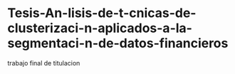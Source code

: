 # Tesis-An-lisis-de-t-cnicas-de-clusterizaci-n-aplicados-a-la-segmentaci-n-de-datos-financieros
trabajo final de titulacion 
